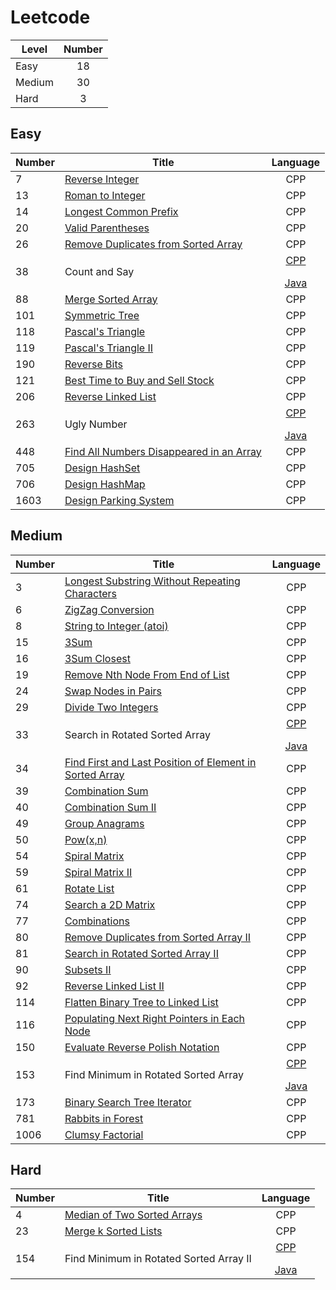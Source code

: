 # Leetcode
| Level | Number |
|-------|:------:|
|Easy|18|
|Medium|30|
|Hard|3|


## Easy
| Number | Title | Language |
|--------------|------|:--------:|
|7|<a href = "https://github.com/YingchenZ/Leetcode/blob/main/CPP/easy/reverseInteger.cpp">Reverse Integer</a>|CPP|
|13|<a href = "https://github.com/YingchenZ/Leetcode/blob/main/CPP/easy/romanToInt.cpp">Roman to Integer</a>|CPP|
|14|<a href = "https://github.com/YingchenZ/Leetcode/blob/main/CPP/easy/longestCommonPrefix.cpp">Longest Common Prefix</a>|CPP|
|20|<a href = "https://github.com/YingchenZ/Leetcode/blob/main/CPP/easy/validParentheses.cpp">Valid Parentheses</a>|CPP|
|26|<a href = "https://github.com/YingchenZ/Leetcode/blob/main/CPP/easy/removeDuplicate.cpp">Remove Duplicates from Sorted Array</a>|CPP|
|38|Count and Say|<a href = "https://github.com/YingchenZ/Leetcode/blob/main/CPP/easy/countAndSay.cpp">CPP</a></p><a href = "https://github.com/YingchenZ/Leetcode/blob/main/Java/easy/CountSay.java">Java</a>|
|88|<a href = "https://github.com/YingchenZ/Leetcode/blob/main/CPP/easy/mergeSortedArray.cpp">Merge Sorted Array</a>|CPP|
|101|<a href = "https://github.com/YingchenZ/Leetcode/blob/main/CPP/easy/symmetricTree.cpp">Symmetric Tree</a>|CPP|
|118|<a href = "https://github.com/YingchenZ/Leetcode/blob/main/CPP/easy/PascalTriangle.cpp">Pascal's Triangle</a>|CPP|
|119|<a href = "https://github.com/YingchenZ/Leetcode/blob/main/CPP/easy/PascalTriangleII.cpp">Pascal's Triangle II</a>|CPP|
|190|<a href = "https://github.com/YingchenZ/Leetcode/blob/main/CPP/easy/reverseBits.cpp">Reverse Bits</a>|CPP|
|121|<a href = "https://github.com/YingchenZ/Leetcode/blob/main/CPP/easy/bestTimeBuySell.cpp">Best Time to Buy and Sell Stock</a>|CPP|
|206|<a href = "https://github.com/YingchenZ/Leetcode/blob/main/CPP/easy/ReverseLinkedList.cpp">Reverse Linked List</a>|CPP|
|263|Ugly Number|<a href = "https://github.com/YingchenZ/Leetcode/blob/main/CPP/easy/uglyNumber.cpp">CPP</a></p><a href = "https://github.com/YingchenZ/Leetcode/blob/main/Java/easy/uglyNumber.java">Java</a>|
|448|<a href = "https://github.com/YingchenZ/Leetcode/blob/main/CPP/easy/FindAllNumbersDisappearedinArray.cpp">Find All Numbers Disappeared in an Array</a>|CPP|
|705|<a href = "https://github.com/YingchenZ/Leetcode/blob/main/CPP/easy/designHashSet.cpp">Design HashSet</a>|CPP|
|706|<a href = "https://github.com/YingchenZ/Leetcode/blob/main/CPP/easy/designHashMap.cpp">Design HashMap</a>|CPP|
|1603|<a href = "https://github.com/YingchenZ/Leetcode/blob/main/CPP/easy/parkingSystem.cpp">Design Parking System</a>|CPP|


## Medium
| Number | Title | Language |
|--------------|------|:--------:|
|3|<a href = "https://github.com/YingchenZ/Leetcode/blob/main/CPP/medium/LongestSubstringWithoutRepeatingCharacters.cpp">Longest Substring Without Repeating Characters</a>|CPP|
|6|<a href = "https://github.com/YingchenZ/Leetcode/blob/main/CPP/medium/ZigZagConversion.cpp">ZigZag Conversion</a>|CPP|
|8|<a href = "https://github.com/YingchenZ/Leetcode/blob/main/CPP/medium/stringToInteger.cpp">String to Integer (atoi)</a>|CPP|
|15|<a href = "https://github.com/YingchenZ/Leetcode/blob/main/CPP/medium/3Sum.cpp">3Sum</a>|CPP|
|16|<a href = "https://github.com/YingchenZ/Leetcode/blob/main/CPP/medium/3SumClosest.cpp">3Sum Closest</a>|CPP|
|19|<a href = "https://github.com/YingchenZ/Leetcode/blob/main/CPP/medium/RemoveNthNodeFromEndOfList.cpp">Remove Nth Node From End of List</a>|CPP|
|24|<a href = "https://github.com/YingchenZ/Leetcode/blob/main/CPP/medium/swapNodesInPairs.cpp">Swap Nodes in Pairs</a>|CPP|
|29|<a href = "https://github.com/YingchenZ/Leetcode/blob/main/CPP/medium/divideTwoInt.cpp">Divide Two Integers</a>|CPP|
|33|Search in Rotated Sorted Array|<a href = "https://github.com/YingchenZ/Leetcode/blob/main/CPP/medium/searchRotatedSortedArray.cpp">CPP</a></p><a href = "https://github.com/YingchenZ/Leetcode/blob/main/Java/medium/searchRotatedSortedArray.java">Java</a>|
|34|<a href = "https://github.com/YingchenZ/Leetcode/blob/main/CPP/medium/firstLastPosition.cpp">Find First and Last Position of Element in Sorted Array</a>|CPP|
|39|<a href = "https://github.com/YingchenZ/Leetcode/blob/main/CPP/medium/combinationSum.cpp">Combination Sum</a>|CPP|
|40|<a href = "https://github.com/YingchenZ/Leetcode/blob/main/CPP/medium/combinationSumII.cpp">Combination Sum II</a>|CPP|
|49|<a href = "https://github.com/YingchenZ/Leetcode/blob/main/CPP/medium/GroupAnagrams.cpp">Group Anagrams</a>|CPP|
|50|<a href = "https://github.com/YingchenZ/Leetcode/blob/main/CPP/medium/Problem50_PowXN.cpp">Pow(x,n)</a>|CPP|
|54|<a href = "https://github.com/YingchenZ/Leetcode/blob/main/CPP/medium/spiralMatrix.cpp">Spiral Matrix</a>|CPP|
|59|<a href = "https://github.com/YingchenZ/Leetcode/blob/main/CPP/medium/spiralMatrixII.cpp">Spiral Matrix II</a>|CPP|
|61|<a href = "https://github.com/YingchenZ/Leetcode/blob/main/CPP/medium/rotateList.cpp">Rotate List</a>|CPP|
|74|<a href = "https://github.com/YingchenZ/Leetcode/blob/main/CPP/medium/searchMatrix.cpp">Search a 2D Matrix</a>|CPP|
|77|<a href = "https://github.com/YingchenZ/Leetcode/blob/main/CPP/medium/combinations.cpp">Combinations</a>|CPP|
|80|<a href = "https://github.com/YingchenZ/Leetcode/blob/main/CPP/medium/removeDuplicateII.cpp">Remove Duplicates from Sorted Array II</a>|CPP|
|81|<a href = "https://github.com/YingchenZ/Leetcode/blob/main/CPP/medium/searchRotatedSortedArrayII.cpp">Search in Rotated Sorted Array II</a>|CPP|
|90|<a href = "https://github.com/YingchenZ/Leetcode/blob/main/CPP/medium/subsetsII.cpp">Subsets II</a>|CPP|
|92|<a href = "https://github.com/YingchenZ/Leetcode/blob/main/CPP/medium/ReversedLinkedListII.cpp">Reverse Linked List II</a>|CPP|
|114|<a href = "https://github.com/YingchenZ/Leetcode/blob/main/CPP/medium/flattenBTtoLinkedList.cpp">Flatten Binary Tree to Linked List</a>|CPP|
|116|<a href = "https://github.com/YingchenZ/Leetcode/blob/main/CPP/medium/populatingNextRight.cpp">Populating Next Right Pointers in Each Node</a>|CPP|
|150|<a href = "https://github.com/YingchenZ/Leetcode/blob/main/CPP/medium/evalRPN.cpp">Evaluate Reverse Polish Notation</a>|CPP|
|153|Find Minimum in Rotated Sorted Array|<a href = "https://github.com/YingchenZ/Leetcode/blob/main/CPP/medium/findMinInRotatedSortedAarry.cpp">CPP</a></p><a href = "https://github.com/YingchenZ/Leetcode/blob/main/Java/medium/findMinInRotatedSortedAarry.java">Java</a>|
|173|<a href = "https://github.com/YingchenZ/Leetcode/blob/main/CPP/medium/bstIterator.cpp">Binary Search Tree Iterator</a>|CPP|
|781|<a href = "https://github.com/YingchenZ/Leetcode/blob/main/CPP/medium/rabbitsInForest.cpp">Rabbits in Forest</a>|CPP|
|1006|<a href = "https://github.com/YingchenZ/Leetcode/blob/main/CPP/medium/clumsyFactorial.cpp">Clumsy Factorial</a>|CPP|


## Hard
| Number | Title | Language |
|--------------|------|:--------:|
|4|<a href = "https://github.com/YingchenZ/Leetcode/blob/main/CPP/hard/MedianOfTwoSortedArrays.cpp">Median of Two Sorted Arrays</a>|CPP|
|23|<a href = "https://github.com/YingchenZ/Leetcode/blob/main/CPP/hard/mergeSortedList.cpp">Merge k Sorted Lists</a>|CPP|
|154|Find Minimum in Rotated Sorted Array II|<a href = "https://github.com/YingchenZ/Leetcode/blob/main/CPP/hard/findMinInRotatedSortedAarryII.cpp">CPP</a></p><a href = "https://github.com/YingchenZ/Leetcode/blob/main/Java/hard/findMinInRotatedSortedAarryII.java">Java</a>|
